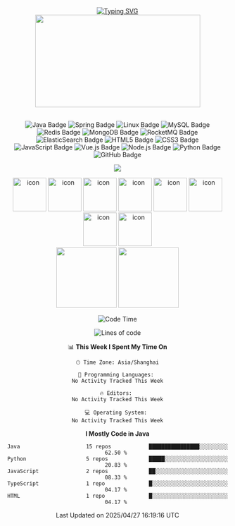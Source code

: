<div align="center">

  <!-- dynamic typing effect 动态打字效果 -->
  <div align="center">
    <a href="https://blazemaple.cn/">
      <img src="https://readme-typing-svg.demolab.com?font=Fira+Code&pause=1000&width=435&lines=System.out.println(%22Hello%2C%20World%22);BlazeMaple祝您今天愉快!&center=true&size=20" alt="Typing SVG" />
    </a>
  </div>
<div align="center" >
<!-- just img 图片 -->
<img src="https://upload.yolo912.icu/mdImage/programer.gif" width="375" height="210" /><br>

<br>

<!--  skill badge 技能徽章 -->
![Java Badge](https://img.shields.io/badge/Java-007396?logo=java&logoColor=fff&style=flat)
![Spring Badge](https://img.shields.io/badge/Spring-6DB33F?logo=spring&logoColor=fff&style=flat)
![Linux Badge](https://img.shields.io/badge/Linux-FCC624?logo=linux&logoColor=000&style=flat)
![MySQL Badge](https://img.shields.io/badge/MySQL-00758F?logo=mysql&logoColor=fff&style=flat)
![Redis Badge](https://img.shields.io/badge/Redis-DC382D?logo=redis&logoColor=fff&style=flat)
![MongoDB Badge](https://img.shields.io/badge/MongoDB-47A248?logo=mongodb&logoColor=fff&style=flat)
![RocketMQ Badge](https://img.shields.io/badge/RocketMQ-3CB371?logo=rocket&logoColor=fff&style=flat)
![ElasticSearch Badge](https://img.shields.io/badge/ElasticSearch-6DCFF6?logo=elasticsearch&logoColor=fff&style=flat)
![HTML5 Badge](https://img.shields.io/badge/HTML5-E34F26?logo=html5&logoColor=fff&style=flat)
![CSS3 Badge](https://img.shields.io/badge/CSS3-1572B6?logo=css3&logoColor=fff&style=flat)
![JavaScript Badge](https://img.shields.io/badge/JavaScript-F7DF1E?logo=javascript&logoColor=000&style=flat)
![Vue.js Badge](https://img.shields.io/badge/Vue.js-4FC08D?logo=vuedotjs&logoColor=fff&style=flat)
![Node.js Badge](https://img.shields.io/badge/Node.js-393?logo=nodedotjs&logoColor=fff&style=flat)
![Python Badge](https://img.shields.io/badge/Python-3776AB?logo=python&logoColor=fff&style=flat)
![GitHub Badge](https://img.shields.io/badge/GitHub-181717?logo=github&logoColor=fff&style=flat)

<!-- programming tool icon 编程工具图标 -->
<img src="https://skillicons.dev/icons?i=idea,pycharm,webstorm,redis,rocket,rabbitmq,elasticsearch,git,mongodb,kubernetes,kafka,jenkins" /><br>

<!-- svg -->
<img src="https://techstack-generator.vercel.app/github-icon.svg" alt="icon" width="76" height="76" />
<img src="https://techstack-generator.vercel.app/nginx-icon.svg" alt="icon" width="76" height="76" />
<img src="https://techstack-generator.vercel.app/mysql-icon.svg" alt="icon" width="76" height="76" />
<img src="https://techstack-generator.vercel.app/java-icon.svg" alt="icon" width="76" height="76" />
<img src="https://techstack-generator.vercel.app/docker-icon.svg" alt="icon" width="76" height="76" />
<img src="https://techstack-generator.vercel.app/kubernetes-icon.svg" alt="icon" width="76" height="76" />
<img src="https://techstack-generator.vercel.app/js-icon.svg" alt="icon" width="76" height="76" />
<img src="https://techstack-generator.vercel.app/python-icon.svg" alt="icon" width="76" height="76" /><br>

</div>

<!-- GitHub 数据统计 -->
<img height="137px" src="https://github-readme-stats-git-masterrstaa-rickstaa.vercel.app/api?username=blazemaple521&hide_title=true&hide_border=true&show_icons=true&include_all_commits=true&line_height=21text_color=000&icon_color=000" />
<img height="137px" src="https://github-readme-stats-git-masterrstaa-rickstaa.vercel.app/api/top-langs/?username=blazemaple521&hide_title=true&hide_border=true&layout=compact&langs_count=6&text_color=000" /><br>

<!--START_SECTION:waka-->
![Code Time](http://img.shields.io/badge/Code%20Time-109%20hrs%2041%20mins-blue)

![Lines of code](https://img.shields.io/badge/From%20Hello%20World%20I%27ve%20Written-952.9%20thousand%20lines%20of%20code-blue)

📊 **This Week I Spent My Time On** 

```text
🕑︎ Time Zone: Asia/Shanghai

💬 Programming Languages: 
No Activity Tracked This Week

🔥 Editors: 
No Activity Tracked This Week

💻 Operating System: 
No Activity Tracked This Week
```

**I Mostly Code in Java** 

```text
Java                     15 repos            ████████████████░░░░░░░░░   62.50 % 
Python                   5 repos             █████░░░░░░░░░░░░░░░░░░░░   20.83 % 
JavaScript               2 repos             ██░░░░░░░░░░░░░░░░░░░░░░░   08.33 % 
TypeScript               1 repo              █░░░░░░░░░░░░░░░░░░░░░░░░   04.17 % 
HTML                     1 repo              █░░░░░░░░░░░░░░░░░░░░░░░░   04.17 % 
```




 Last Updated on 2025/04/27 16:19:16 UTC
<!--END_SECTION:waka-->


<!--![React Badge](https://img.shields.io/badge/React-61DAFB?logo=react&logoColor=000&style=flat)
![TypeScript Badge](https://img.shields.io/badge/TypeScript-3178C6?logo=typescript&logoColor=fff&style=flat)
![jQuery Badge](https://img.shields.io/badge/jQuery-0769AD?logo=jquery&logoColor=fff&style=flat)-->